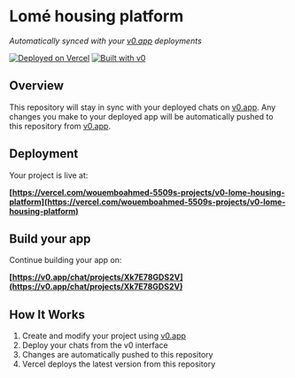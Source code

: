 # Lomé housing platform

*Automatically synced with your [v0.app](https://v0.app) deployments*

[![Deployed on Vercel](https://img.shields.io/badge/Deployed%20on-Vercel-black?style=for-the-badge&logo=vercel)](https://vercel.com/wouemboahmed-5509s-projects/v0-lome-housing-platform)
[![Built with v0](https://img.shields.io/badge/Built%20with-v0.app-black?style=for-the-badge)](https://v0.app/chat/projects/Xk7E78GDS2V)

## Overview

This repository will stay in sync with your deployed chats on [v0.app](https://v0.app).
Any changes you make to your deployed app will be automatically pushed to this repository from [v0.app](https://v0.app).

## Deployment

Your project is live at:

**[https://vercel.com/wouemboahmed-5509s-projects/v0-lome-housing-platform](https://vercel.com/wouemboahmed-5509s-projects/v0-lome-housing-platform)**

## Build your app

Continue building your app on:

**[https://v0.app/chat/projects/Xk7E78GDS2V](https://v0.app/chat/projects/Xk7E78GDS2V)**

## How It Works

1. Create and modify your project using [v0.app](https://v0.app)
2. Deploy your chats from the v0 interface
3. Changes are automatically pushed to this repository
4. Vercel deploys the latest version from this repository